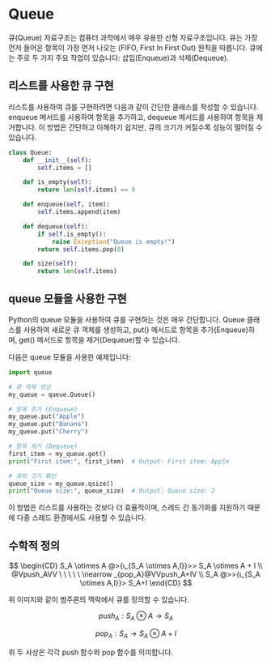 <h1>Queue</h1>
큐(Queue) 자료구조는 컴퓨터 과학에서 매우 유용한 선형 자료구조입니다. 큐는 가장 먼저 들어온 항목이 가장 먼저 나오는 (FIFO, First In First Out) 원칙을 따릅니다. 큐에는 주로 두 가지 주요 작업이 있습니다: 삽입(Enqueue)과 삭제(Dequeue).
<h2>리스트를 사용한 큐 구현</h2>
리스트를 사용하여 큐를 구현하려면 다음과 같이 간단한 클래스를 작성할 수 있습니다. enqueue 메서드를 사용하여 항목을 추가하고, dequeue 메서드를 사용하여 항목을 제거합니다. 이 방법은 간단하고 이해하기 쉽지만, 큐의 크기가 커질수록 성능이 떨어질 수 있습니다.

```python
class Queue:
    def __init__(self):
        self.items = []

    def is_empty(self):
        return len(self.items) == 0

    def enqueue(self, item):
        self.items.append(item)

    def dequeue(self):
        if self.is_empty():
            raise Exception("Queue is empty!")
        return self.items.pop(0)

    def size(self):
        return len(self.items)
 ```
 <h2>queue 모듈을 사용한 구현</h2>
 Python의 queue 모듈을 사용하여 큐를 구현하는 것은 매우 간단합니다. Queue 클래스를 사용하여 새로운 큐 객체를 생성하고, put() 메서드로 항목을 추가(Enqueue)하며, get() 메서드로 항목을 제거(Dequeue)할 수 있습니다.

다음은 queue 모듈을 사용한 예제입니다:

```python
import queue

# 큐 객체 생성
my_queue = queue.Queue()

# 항목 추가 (Enqueue)
my_queue.put("Apple")
my_queue.put("Banana")
my_queue.put("Cherry")

# 항목 제거 (Dequeue)
first_item = my_queue.get()
print("First item:", first_item)  # Output: First item: Apple

# 큐의 크기 확인
queue_size = my_queue.qsize()
print("Queue size:", queue_size)  # Output: Queue size: 2
```
이 방법은 리스트를 사용하는 것보다 더 효율적이며, 스레드 간 동기화를 지원하기 때문에 다중 스레드 환경에서도 사용할 수 있습니다.

<h2>수학적 정의</h2>


$$
\begin{CD}
S_A \otimes A @>{ι_{S_A \otimes A,I}}>> S_A \otimes A + I \\
@Vpush_AVV \ \ \ \ \ \nearrow _{pop_A}@VVpush_A+IV \\
S_A @>>{ι_{S_A \otimes A,I}}> S_A+I
\end{CD}
$$


위 이미지와 같이 범주론의 맥락에서 큐를 정의할 수 있습니다.


$$
push_A:S_A\otimes A\rightarrow S_A
$$


$$
pop_A:S_A→S_A⊗A+I
$$

위 두 사상은 각각 push 함수와 pop 함수를 의미합니다.

